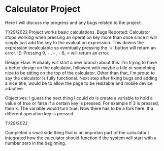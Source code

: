 # Calculator Project
Here I will discuss my progress and any bugs related to the project.

11/29/2022
Project works basic calculations. 
Bugs Reported: Calculator stops working when pressing an operation key more than once since it will simply just add the key to the evaluation expression.
This deems the expression incalculable so eventually pressing the '=' button will return an error. 
IE: Pressing 9, - , - , - 8, = will return an error. 

Design Flaw: Probably will start a new branch about this. I'm trying to have a better design on the calculator, followed with maybe a title or something nice 
to be sitting on the top of the calculator. 
Other than that, I'm proud to say the calculator is fully functional. 
Next step after fixing bugs and adding a nice title, would be to allow the page to be resizable and mobile device adaptive. 

Objectives: I guess the next thing I could do is create a variable to hold a value of
true or false if a certain key is pressed. 
For example if 3 is pressed, then x. The variable would turn true. Now there has to be a
fork here. If a different operation key is pressed.

11/29/2022

Completed a small side thing that is an importan part of the calculator.I integrated how the 
calculator should function if the system will start with a number zero in the beginning. 

